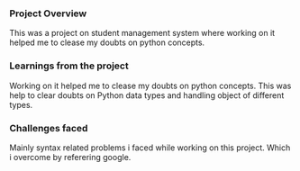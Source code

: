 ### Project Overview

 This was a project on student management system where working on it helped me to clease my doubts on python concepts.


### Learnings from the project

 Working on it helped me to clease my doubts on python concepts. This was help to clear doubts on Python data types and handling object of different types.


### Challenges faced

 Mainly syntax related problems i faced while working on this project. Which i overcome by referering google.


